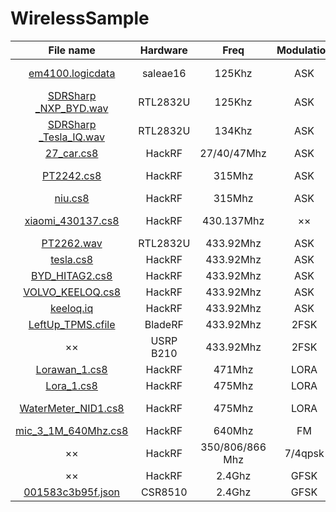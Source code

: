 # WirelessSample

|    File name  | Hardware |  Freq  |  Modulation  | Chip  |Device |Note  |
|:--:| :----:  | :----:  | :----:  | :----:  | :------:  | :----:  |
|[em4100.logicdata](https://github.com/mobier/WirelessSample/raw/master/Sample/em4100.logicdata)| saleae16 |125Khz |ASK |EM4095 | Access Control  | EM41XX VD:34</br>DATA:10814789   |
|[SDRSharp</br>_NXP_BYD.wav](https://github.com/mobier/WirelessSample/raw/master/Sample/SDRSharp_NXP_BYD.wav)| RTL2832U |125Khz |ASK |PCF7952 | BYD | NXP PKE |
|[SDRSharp</br>_Tesla_IQ.wav](https://github.com/mobier/WirelessSample/raw/master/Sample/SDRSharp_Tesla_IQ.wav)| RTL2832U|134Khz |ASK |TMS37F128 | Tesla |  PKE [DataSheet](http://www.ti.com/lit/ds/symlink/tms37f128.pdf) |
|[27_car.cs8](https://github.com/mobier/WirelessSample/raw/master/Sample/27_car.cs8)| HackRF |27/40/47Mhz  |ASK |YX-4116 |RC Vehicles| [DataSheet](http://www.docin.com/p-2015772568.html) |
|[PT2242.cs8](https://github.com/mobier/WirelessSample/raw/master/Sample/PT2242.cs8)| HackRF |315Mhz  | ASK | PT224X  | Garage Door  | Fixed code |
|[niu.cs8](https://github.com/mobier/WirelessSample/raw/master/Sample/niu.cs8)| HackRF |315Mhz  | ASK | PT224X  | Calf  | Fixed code |
|[xiaomi_430137.cs8](https://github.com/mobier/WirelessSample/raw/master/Sample/xiaomi_430137.cs8)| HackRF |430.137Mhz  | ×× | ××  | MI interphone | ×× |
|[PT2262.wav](https://github.com/mobier/WirelessSample/raw/master/Sample/PT2262.wav)| RTL2832U |433.92Mhz  | ASK | PT226X  | Door Bell | Fixed code |
|[tesla.cs8](https://github.com/mobier/WirelessSample/raw/master/Sample/tesla.cs8)| HackRF |433.92Mhz  | ASK | TI MCU  |  tesla  | Rolling code |
|[BYD_HITAG2.cs8](https://github.com/mobier/WirelessSample/raw/master/Sample/BYD_HITAG2.cs8)| HackRF |433.92Mhz  | ASK | PCF7952 |  byd  | Hitag 2  |
|[VOLVO_KEELOQ.cs8](https://github.com/mobier/WirelessSample/raw/master/Sample/VOLVO_KEELOQ.cs8)| HackRF |433.92Mhz  | ASK | HCS340  |  volvo  | Keeloq  |
|[keeloq.iq](https://github.com/mobier/WirelessSample/raw/master/Sample/keeloq.iq)|HackRF |433.92Mhz  | ASK | HCS201  | Steel Mate  | Keeloq  |
|[LeftUp_TPMS.cfile](https://github.com/mobier/WirelessSample/raw/master/Sample/LeftUp_TPMS.zip)| BladeRF |433.92Mhz  |2FSK | FXTH871x7 | TPMS  |CRC16_CCITT|
|××| USRP B210 | 433.92Mhz  |2FSK | ××  | TPMS  | Parity check  |
|[Lorawan_1.cs8](https://github.com/mobier/WirelessSample/raw/master/Sample/Lorawan_1.cs8)| HackRF | 471Mhz  | LORA | SX1278  | ××  | LoraWan |
|[Lora_1.cs8](https://github.com/mobier/WirelessSample/raw/master/Sample/Lora_1.cs8)| HackRF | 475Mhz  | LORA | SX1278  | ×× | Lora  |
|[WaterMeter_NID1.cs8](https://github.com/mobier/WirelessSample/raw/master/Sample/WaterMeter_NID1.cs8)| HackRF | 475Mhz  | LORA | SX1278  | Smart Meter | ×× |
|[mic_3_1M_640Mhz.cs8](https://github.com/mobier/WirelessSample/raw/master/Sample/mic_3_1M_640Mhz.cs8)| HackRF | 640Mhz  | FM | ××  | Microphone | ×× |
|××| HackRF |350/806/866 Mhz | 7/4qpsk |    | Tetra |
|××| HackRF |2.4Ghz  |GFSK | nRF24L01  |  |
|[001583c3b95f.json](https://github.com/mobier/WirelessSample/raw/master/Sample/001583c3b95f.json)| CSR8510 |2.4Ghz  |GFSK |RTL8761ATV | MEMOBIRD | |

